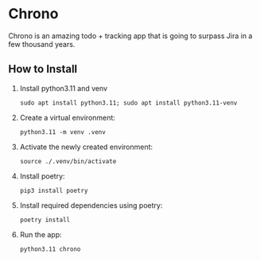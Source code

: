 # Chrono

Chrono is an amazing todo + tracking app that is going to surpass Jira in a few thousand years.

## How to Install
1. Install python3.11 and venv 
    ```shell
    sudo apt install python3.11; sudo apt install python3.11-venv
    ```

2. Create a virtual environment:
    ```shell
    python3.11 -m venv .venv
    ```

3. Activate the newly created environment:
    ```shell
    source ./.venv/bin/activate
    ```

4. Install poetry:
    ```shell
    pip3 install poetry
    ```

5. Install required dependencies using poetry:
    ```shell
    poetry install
    ```

6. Run the app:
    ```shell
    python3.11 chrono
    ```
